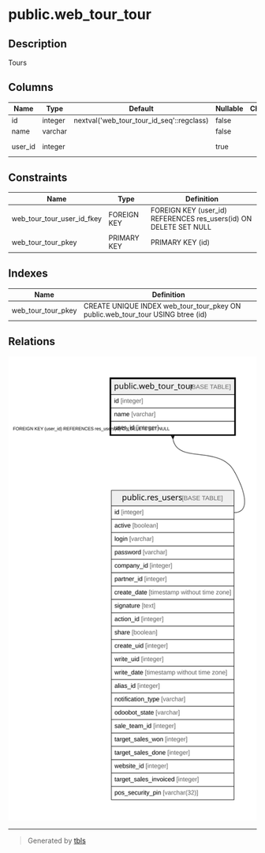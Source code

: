# public.web_tour_tour

## Description

Tours

## Columns

| Name | Type | Default | Nullable | Children | Parents | Comment |
| ---- | ---- | ------- | -------- | -------- | ------- | ------- |
| id | integer | nextval('web_tour_tour_id_seq'::regclass) | false |  |  |  |
| name | varchar |  | false |  |  | Tour name |
| user_id | integer |  | true |  | [public.res_users](public.res_users.md) | Consumed by |

## Constraints

| Name | Type | Definition |
| ---- | ---- | ---------- |
| web_tour_tour_user_id_fkey | FOREIGN KEY | FOREIGN KEY (user_id) REFERENCES res_users(id) ON DELETE SET NULL |
| web_tour_tour_pkey | PRIMARY KEY | PRIMARY KEY (id) |

## Indexes

| Name | Definition |
| ---- | ---------- |
| web_tour_tour_pkey | CREATE UNIQUE INDEX web_tour_tour_pkey ON public.web_tour_tour USING btree (id) |

## Relations

![er](public.web_tour_tour.svg)

---

> Generated by [tbls](https://github.com/k1LoW/tbls)
